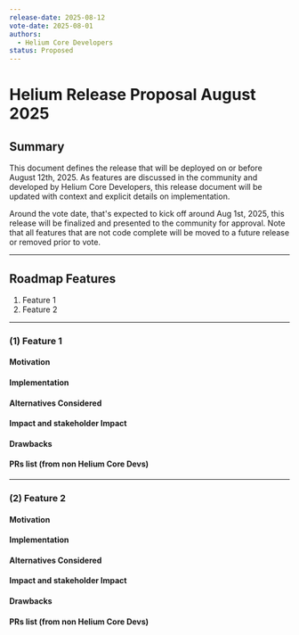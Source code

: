 ```yaml
---
release-date: 2025-08-12
vote-date: 2025-08-01
authors:
  - Helium Core Developers
status: Proposed
---
```


# Helium Release Proposal August 2025

## Summary

This document defines the release that will be deployed on or before August 12th, 2025. As features are discussed in the community and developed by Helium Core Developers, this release document will be updated with context and explicit details on implementation.

Around the vote date, that's expected to kick off around Aug 1st, 2025, this release will be finalized and presented to the community for approval. Note that all features that are not code complete will be moved to a future release or removed prior to vote.

---

## Roadmap Features

1. Feature 1
2. Feature 2
---

### (1) Feature 1

#### Motivation

#### Implementation

#### Alternatives Considered

#### Impact and stakeholder Impact

#### Drawbacks

#### PRs list (from non Helium Core Devs)


---

### (2) Feature 2

#### Motivation

#### Implementation

#### Alternatives Considered

#### Impact and stakeholder Impact

#### Drawbacks

#### PRs list (from non Helium Core Devs)
